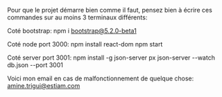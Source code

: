 Pour que le projet démarre bien comme il faut, pensez bien à écrire ces commandes sur au moins 3 terminaux différents:

Coté bootstrap:
npm i bootstrap@5.2.0-beta1

Coté node port 3000:
npm install react-dom
npm start

Coté server port 3001:
npm install -g json-server
px json-server --watch db.json --port 3001


Voici mon email en cas de malfonctionnement de quelque chose: amine.trigui@estiam.com
